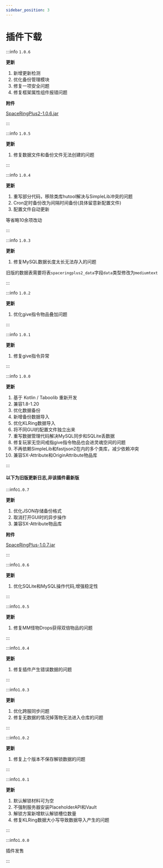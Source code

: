 ```yaml
---
sidebar_position: 3
---
```


# 插件下载

:::info `1.0.6`

**更新**

1. 新增更新检测
2. 优化备份管理模块
3. 修复一项安全问题
4. 修复框架属性组件报错问题

**附件**

[SpaceRingPlus2-1.0.6.jar](https://www.goodmc.cn/plugin/SpaceRingPlus/SpaceRingPlus2-1.0.6.jar)

:::

:::info `1.0.5`

**更新**

1. 修复数据文件和备份文件无法创建的问题

:::


:::info `1.0.4`

**更新**

1. 重写部分代码，移除类库hutool解决与SimpleLib冲突的问题
2. Cron定时备份改为间隔时间备份(具体留意新配置文件)
3. 配置文件自动更新

等省略10余项改动

:::

:::info `1.0.3`

**更新**

1. 修复MySQL数据长度太长无法存入的问题

旧版的数据表需要将表`spaceringplus2_data`字段`data`类型修改为`mediumtext`

:::

:::info `1.0.2`

**更新**

1. 优化give指令物品叠加问题

:::

:::info `1.0.1`

**更新**

1. 修复give指令异常

:::

:::info `1.0.0`

**更新**

1. 基于 Kotlin / Taboolib 重新开发
2. 兼容1.8-1.20
3. 优化数据备份
4. 新增备份数据导入
5. 优化KLRing数据导入
6. 将不同GUI的配置文件独立出来
7. 重写数据管理代码解决MySQL同步和SQLite丢数据
8. 修复玩家无空间戒指give指令物品也会进灵魂空间的问题
9. 不再依赖SimpleLib和fastjson2在内的多个类库，减少依赖冲突
10. 兼容SX-Attribute和OriginAttribute物品库

:::

#### 以下为旧版更新日志,非该插件最新版

:::info`1.0.7`

**更新**

1. 优化JSON存储备份格式
2. 取消打开GUI时的异步操作
3. 兼容SX-Attribute物品库

**附件**

[SpaceRingPlus-1.0.7.jar](https://www.goodmc.cn/plugin/SpaceRingPlus/SpaceRingPlus-1.0.7.jar)

:::

:::info`1.0.6`

**更新**

1. 优化SQLite和MySQL操作代码,增强稳定性

:::

:::info`1.0.5`

**更新**

1. 修复MM怪物Drops获得双倍物品的问题

:::

:::info`1.0.4`

**更新**

1. 修复插件产生错误数据的问题

:::

:::info`1.0.3`

**更新**

1. 优化跨服同步问题
2. 修复无数据的情况掉落物无法进入仓库的问题

:::

:::info`1.0.2`

**更新**

1. 修复上个版本不保存解锁数据的问题

:::

:::info`1.0.1`

**更新**

1. 默认解锁材料可为空
2. 不强制服务器安装PlaceholderAPI和Vault
3. 解锁方案新增默认解锁槽位数量
4. 修复KLRing数据大小写导致数据导入产生的问题

:::

:::info`1.0.0`

插件发售

:::
